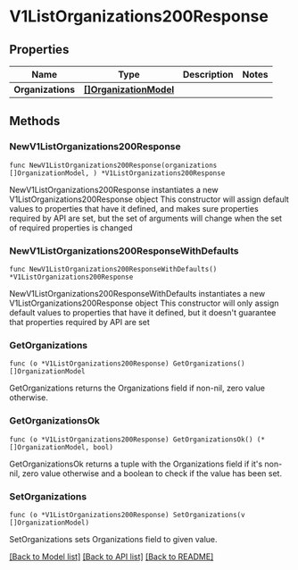 # V1ListOrganizations200Response

## Properties

Name | Type | Description | Notes
------------ | ------------- | ------------- | -------------
**Organizations** | [**[]OrganizationModel**](OrganizationModel.md) |  | 

## Methods

### NewV1ListOrganizations200Response

`func NewV1ListOrganizations200Response(organizations []OrganizationModel, ) *V1ListOrganizations200Response`

NewV1ListOrganizations200Response instantiates a new V1ListOrganizations200Response object
This constructor will assign default values to properties that have it defined,
and makes sure properties required by API are set, but the set of arguments
will change when the set of required properties is changed

### NewV1ListOrganizations200ResponseWithDefaults

`func NewV1ListOrganizations200ResponseWithDefaults() *V1ListOrganizations200Response`

NewV1ListOrganizations200ResponseWithDefaults instantiates a new V1ListOrganizations200Response object
This constructor will only assign default values to properties that have it defined,
but it doesn't guarantee that properties required by API are set

### GetOrganizations

`func (o *V1ListOrganizations200Response) GetOrganizations() []OrganizationModel`

GetOrganizations returns the Organizations field if non-nil, zero value otherwise.

### GetOrganizationsOk

`func (o *V1ListOrganizations200Response) GetOrganizationsOk() (*[]OrganizationModel, bool)`

GetOrganizationsOk returns a tuple with the Organizations field if it's non-nil, zero value otherwise
and a boolean to check if the value has been set.

### SetOrganizations

`func (o *V1ListOrganizations200Response) SetOrganizations(v []OrganizationModel)`

SetOrganizations sets Organizations field to given value.



[[Back to Model list]](../README.md#documentation-for-models) [[Back to API list]](../README.md#documentation-for-api-endpoints) [[Back to README]](../README.md)


